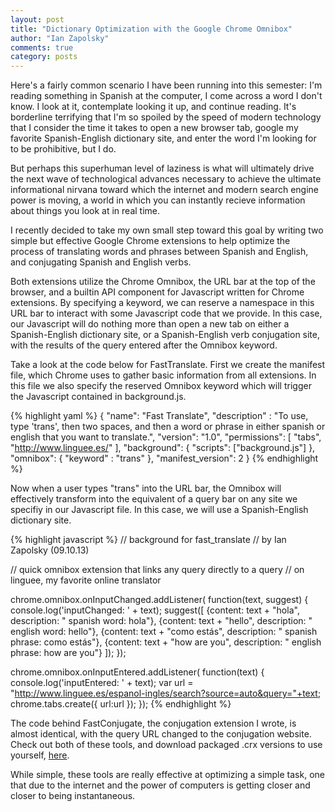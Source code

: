 ```yaml
---
layout: post
title: "Dictionary Optimization with the Google Chrome Omnibox"
author: "Ian Zapolsky"
comments: true
category: posts
---
```


Here's a fairly common scenario I have been running into this semester: I'm 
reading something in Spanish at the computer, I come across a word I don't know.
I look at it, contemplate looking it up, and continue reading. It's borderline
terrifying that I'm so spoiled by the speed of modern technology that I consider
the time it takes to open a new browser tab, google my favorite Spanish-English 
dictionary site, and enter the word I'm looking for to be prohibitive, but I do.

But perhaps this superhuman level of laziness is what will ultimately drive the
next wave of technological advances necessary to achieve the ultimate informational nirvana
toward which the internet and modern search engine power is moving, a world
in which you can instantly recieve information about things you look at in real
time.

I recently decided to take my own small step toward this goal by writing two
simple but effective Google Chrome extensions to help optimize the process
of translating words and phrases between Spanish and English, and conjugating
Spanish and English verbs.

<!--more-->

Both extensions utilize the Chrome Omnibox, the URL bar at the top of the browser, 
and a builtin API component for Javascript written for Chrome extensions.
By specifying a keyword, we can reserve a namespace in this URL bar to interact with some Javascript
code that we provide. In this case, our Javascript will do nothing more than open a new
tab on either a Spanish-English dictionary site, or a Spanish-English verb conjugation site,
with the results of the query entered after the Omnibox keyword. 

Take a look at the code below for FastTranslate. First we create the manifest file,
which Chrome uses to gather basic information from all extensions. In this file
we also specify the reserved Omnibox keyword which will trigger the Javascript
contained in background.js.

{% highlight yaml %}
{
  "name": "Fast Translate",
  "description" : "To use, type 'trans', then two spaces, and then a word or phrase
                   in either spanish or english that you want to translate.",
  "version": "1.0",
  "permissions": [ "tabs", "http://www.linguee.es/" ],
  "background": {
    "scripts": ["background.js"]
  },
  "omnibox": { "keyword" : "trans" },
  "manifest_version": 2
}
{% endhighlight %}

Now when a user types "trans" into the URL bar, the Omnibox will effectively
transform into the equivalent of a query bar on any site we specifiy in our
Javascript file. In this case, we will use a Spanish-English dictionary site.

{% highlight javascript %}
// background for fast_translate
// by Ian Zapolsky (09.10.13)

// quick omnibox extension that links any query directly to a query
// on linguee, my favorite online translator


chrome.omnibox.onInputChanged.addListener(
  function(text, suggest) {
    console.log('inputChanged: ' + text);
    suggest([
      {content: text + "hola", description: " spanish word: hola"},
      {content: text + "hello", description: " english word: hello"},
      {content: text + "como estás", description: " spanish phrase: como estás"},
      {content: text + "how are you", description: " english phrase: how are you"}
    ]);
  });

chrome.omnibox.onInputEntered.addListener(
  function(text) {
    console.log('inputEntered: ' + text);
    var url = "http://www.linguee.es/espanol-ingles/search?source=auto&query="+text;
    chrome.tabs.create({ url:url });
  });
{% endhighlight %}

The code behind FastConjugate, the conjugation extension I wrote, is almost identical,
with the query URL changed to the conjugation website. Check out both of these
tools, and download packaged .crx versions to use yourself, [here][spanish_extensions].

While simple, these tools are really effective at optimizing a simple task, one
that due to the internet and the power of computers is getting closer and closer
to being instantaneous.

[spanish_extensions]:https://github.com/ianzapolsky/spanish_extensions
